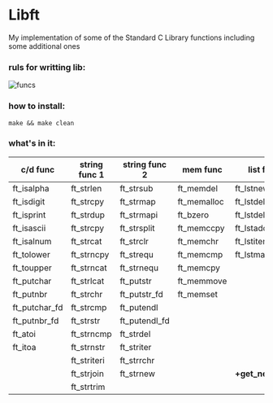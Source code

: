 # Libft
My implementation of some of the Standard C Library functions including some additional ones

### ruls for writting lib:
![funcs](https://github.com/odnaks/settings/blob/master/screens/Screen%20Shot%202019-02-15%20at%2011.08.27.png)

### how to install:
```shell
make && make clean
```
### what's in it:

c/d func  | string func 1	|string func 2 | mem func| list func|
----------------|--------------|----------------|----------------|----------------|
ft_isalpha| ft_strlen|ft_strsub| ft_memdel|ft_lstnew|
ft_isdigit| ft_strcpy		|ft_strmap| ft_memalloc|ft_lstdelone|
ft_isprint| ft_strdup  |ft_strmapi| ft_bzero|ft_lstdel|
ft_isascii| ft_strcpy | ft_strsplit| ft_memccpy|ft_lstadd|
ft_isalnum | ft_strcat|ft_strclr| ft_memchr|ft_lstiter|
ft_tolower| ft_strncpy|ft_strequ| ft_memcmp|ft_lstmap|
ft_toupper| ft_strncat|ft_strnequ | ft_memcpy||
ft_putchar| ft_strlcat| ft_putstr| ft_memmove||
ft_putnbr| ft_strchr|ft_putstr_fd| ft_memset||
ft_putchar_fd| ft_strcmp|ft_putendl| ||
ft_putnbr_fd| ft_strstr|ft_putendl_fd| ||
ft_atoi| ft_strncmp|ft_strdel | ||
ft_itoa| ft_strnstr|ft_striter | ||
| |ft_striteri| ft_strrchr||
| |ft_strjoin| ft_strnew||**+get_next_line**|
| |ft_strtrim|
